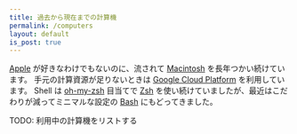 ```yaml
---
title: 過去から現在までの計算機
permalink: /computers
layout: default
is_post: true
---
```


[Apple](https://ja.wikipedia.org/wiki/%E3%82%A2%E3%83%83%E3%83%97%E3%83%AB_(%E4%BC%81%E6%A5%AD)) が好きなわけでもないのに、流されて [Macintosh](https://ja.wikipedia.org/wiki/Macintosh) を長年つかい続けています。
手元の計算資源が足りないときは [Google Cloud Platform](https://ja.wikipedia.org/wiki/Google_Cloud_Platform) を利用しています。
Shell は [oh-my-zsh](https://ohmyz.sh/) 目当てで [Zsh](https://ja.wikipedia.org/wiki/Z_Shell) を使い続けていましたが、最近はこだわりが減ってミニマルな設定の [Bash](https://ja.wikipedia.org/wiki/Bash) にもどってきました。

TODO: 利用中の計算機をリストする
